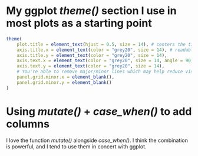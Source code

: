 # My ggplot *theme()* section I use in most plots as a starting point
```R
theme(
    plot.title = element_text(hjust = 0.5, size = 14), # centers the title
    axis.title.x = element_text(color = "grey20", size = 14), # readable font size in Jupyter, YMMV
    axis.title.y = element_text(color = "grey20", size = 14),
    axis.text.x = element_text(color = "grey20", size = 14, angle = 90, hjust = 1), # adjusts x-axis to vertical
    axis.text.y = element_text(color = "grey20", size = 14),
    # You're able to remove major/minor lines which may help reduce visual clutter
    panel.grid.minor.x = element_blank(), 
    panel.grid.minor.y = element_blank()
)
```

# Using *mutate()* + *case_when()* to add columns
I love the function *mutate()* alongside *case_when()*. I think the combination is powerful, and I tend to use them in concert with ggplot.
